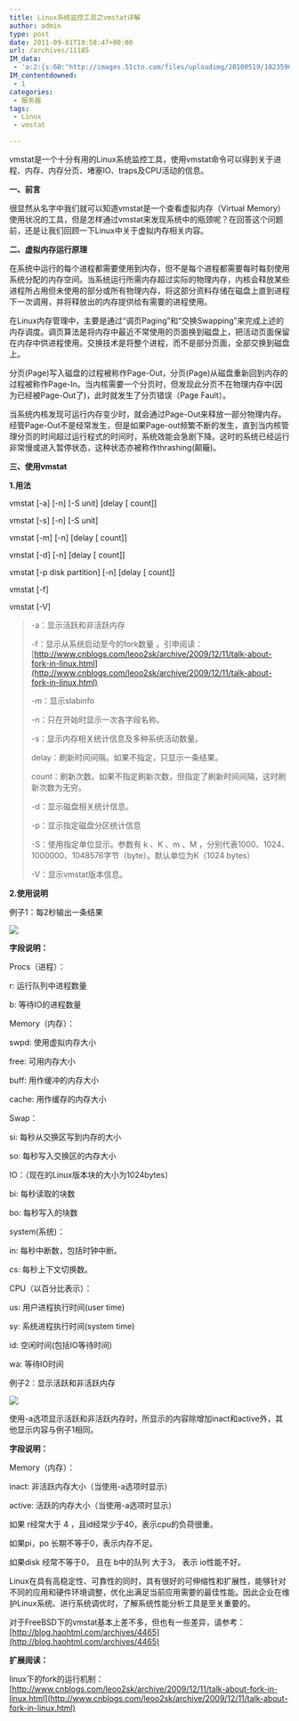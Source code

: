 ```yaml
---
title: Linux系统监控工具之vmstat详解
author: admin
type: post
date: 2011-09-01T19:58:47+00:00
url: /archives/11185
IM_data:
 - 'a:2:{s:60:"http://images.51cto.com/files/uploadimg/20100519/1023590.jpg";s:67:"http://blog.haohtml.com/wp-content/uploads/2011/09/6140_1023590.jpg";s:60:"http://images.51cto.com/files/uploadimg/20100519/1023591.jpg";s:67:"http://blog.haohtml.com/wp-content/uploads/2011/09/1cb7_1023591.jpg";}'
IM_contentdowned:
 - 1
categories:
 - 服务器
tags:
 - Linux
 - vmstat

---
```

vmstat是一个十分有用的Linux系统监控工具，使用vmstat命令可以得到关于进程、内存、内存分页、堵塞IO、traps及CPU活动的信息。

**一、前言**

很显然从名字中我们就可以知道vmstat是一个查看虚拟内存（Virtual Memory）使用状况的工具，但是怎样通过vmstat来发现系统中的瓶颈呢？在回答这个问题前，还是让我们回顾一下Linux中关于虚拟内存相关内容。

**二、虚拟内存运行原理**

在系统中运行的每个进程都需要使用到内存，但不是每个进程都需要每时每刻使用系统分配的内存空间。当系统运行所需内存超过实际的物理内存，内核会释放某些进程所占用但未使用的部分或所有物理内存，将这部分资料存储在磁盘上直到进程下一次调用，并将释放出的内存提供给有需要的进程使用。

在Linux内存管理中，主要是通过“调页Paging”和“交换Swapping”来完成上述的内存调度。调页算法是将内存中最近不常使用的页面换到磁盘上，把活动页面保留在内存中供进程使用。交换技术是将整个进程，而不是部分页面，全部交换到磁盘上。

分页(Page)写入磁盘的过程被称作Page-Out，分页(Page)从磁盘重新回到内存的过程被称作Page-In。当内核需要一个分页时，但发现此分页不在物理内存中(因为已经被Page-Out了)，此时就发生了分页错误（Page Fault）。

当系统内核发现可运行内存变少时，就会通过Page-Out来释放一部分物理内存。经管Page-Out不是经常发生，但是如果Page-out频繁不断的发生，直到当内核管理分页的时间超过运行程式的时间时，系统效能会急剧下降。这时的系统已经运行非常慢或进入暂停状态，这种状态亦被称作thrashing(颠簸)。

**三、使用vmstat**

**1.用法**

vmstat \[-a\] \[-n\] \[-S unit\] \[delay [ count\]]

vmstat \[-s\] \[-n\] [-S unit]

vmstat \[-m\] \[-n\] [delay [ count]]

vmstat \[-d\] \[-n\] [delay [ count]]

vmstat \[-p disk partition\] \[-n\] [delay [ count]]

vmstat [-f]

vmstat [-V]

> -a：显示活跃和非活跃内存
>
> -f：显示从系统启动至今的fork数量 。引申阅读： [http://www.cnblogs.com/leoo2sk/archive/2009/12/11/talk-about-fork-in-linux.html](http://www.cnblogs.com/leoo2sk/archive/2009/12/11/talk-about-fork-in-linux.html)
>
> -m：显示slabinfo
>
> -n：只在开始时显示一次各字段名称。
>
> -s：显示内存相关统计信息及多种系统活动数量。
>
> delay：刷新时间间隔。如果不指定，只显示一条结果。
>
> count：刷新次数。如果不指定刷新次数，但指定了刷新时间间隔，这时刷新次数为无穷。
>
> -d：显示磁盘相关统计信息。
>
> -p：显示指定磁盘分区统计信息
>
> -S：使用指定单位显示。参数有 k 、K 、m 、M ，分别代表1000、1024、1000000、1048576字节（byte）。默认单位为K（1024 bytes）
>
> -V：显示vmstat版本信息。

**2.使用说明**

例子1：每2秒输出一条结果


[![](http://blog.haohtml.com/wp-content/uploads/2011/09/vmstat-1.jpg)](http://blog.haohtml.com/wp-content/uploads/2011/09/vmstat-1.jpg)

**字段说明：**

Procs（进程）：

r: 运行队列中进程数量


b: 等待IO的进程数量


Memory（内存）：

swpd: 使用虚拟内存大小


free: 可用内存大小


buff: 用作缓冲的内存大小


cache: 用作缓存的内存大小


Swap：

si: 每秒从交换区写到内存的大小


so: 每秒写入交换区的内存大小


IO：（现在的Linux版本块的大小为1024bytes）

bi: 每秒读取的块数


bo: 每秒写入的块数


system(系统)：

in: 每秒中断数，包括时钟中断。


cs: 每秒上下文切换数。


CPU（以百分比表示）：

us: 用户进程执行时间(user time)


sy: 系统进程执行时间(system time)


id: 空闲时间(包括IO等待时间)


wa: 等待IO时间


例子2：显示活跃和非活跃内存


[![](http://blog.haohtml.com/wp-content/uploads/2011/09/linux-vmstat.jpg)](http://blog.haohtml.com/wp-content/uploads/2011/09/linux-vmstat.jpg)

使用-a选项显示活跃和非活跃内存时，所显示的内容除增加inact和active外，其他显示内容与例子1相同。


**字段说明：**

Memory（内存）：

inact: 非活跃内存大小（当使用-a选项时显示）


active: 活跃的内存大小（当使用-a选项时显示）


如果 r经常大于 4 ，且id经常少于40，表示cpu的负荷很重。

如果pi，po 长期不等于0，表示内存不足。

如果disk 经常不等于0， 且在 b中的队列 大于3， 表示 io性能不好。


Linux在具有高稳定性、可靠性的同时，具有很好的可伸缩性和扩展性，能够针对不同的应用和硬件环境调整，优化出满足当前应用需要的最佳性能。因此企业在维护Linux系统、进行系统调优时，了解系统性能分析工具是至关重要的。


对于FreeBSD下的vmstat基本上差不多，但也有一些差异，请参考： [http://blog.haohtml.com/archives/4465](http://blog.haohtml.com/archives/4465)

**扩展阅读：**

linux下的fork的运行机制： [http://www.cnblogs.com/leoo2sk/archive/2009/12/11/talk-about-fork-in-linux.html](http://www.cnblogs.com/leoo2sk/archive/2009/12/11/talk-about-fork-in-linux.html)